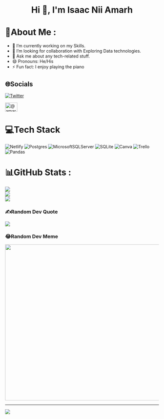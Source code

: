 <h1 align="center">Hi 👋, I'm Isaac Nii Amarh</h1>

<!--
**NII-CODES/NII-CODES** is a ✨ _special_ ✨ repository because its `README.md` (this file) appears on your GitHub profile.

Here are some ideas to get you started:
- 🔭 I’m currently working on ...
- 🌱 I’m currently learning ...
- 👯 I’m looking to collaborate on ...
- 🤔 I’m looking for help with ...
- 💬 Ask me about ...
- 📫 How to reach me: ...
- 😄 Pronouns: ...
- ⚡ Fun fact: ...
-->
# 💫About Me :
- 🔭 I’m currently working on my Skills.
- 🤔 I’m looking for collaboration with Exploring Data technologies.
- 💬 Ask me about any tech-related stuff.
- 😄 Pronouns: He/His
- ⚡ Fun fact: I enjoy playing the piano

## 🌐Socials
[![Twitter](https://img.shields.io/badge/Twitter-%231DA1F2.svg?logo=Twitter&logoColor=white)](https://twitter.com/@niiknewttin)

<p align="left">
<a href="https://www.hackerrank.com/@amarhnii_isaac" target="blank"><img align="center" src="https://raw.githubusercontent.com/rahuldkjain/github-profile-readme-generator/master/src/images/icons/Social/hackerrank.svg" alt="@amarhnii_isaac" height="30" width="40" /></a>
</p>

# 💻Tech Stack
![Netlify](https://img.shields.io/badge/netlify-%23000000.svg?style=plastic&logo=netlify&logoColor=#00C7B7) ![Postgres](https://img.shields.io/badge/postgres-%23316192.svg?style=plastic&logo=postgresql&logoColor=white) ![MicrosoftSQLServer](https://img.shields.io/badge/Microsoft%20SQL%20Sever-CC2927?style=plastic&logo=microsoft%20sql%20server&logoColor=white) ![SQLite](https://img.shields.io/badge/sqlite-%2307405e.svg?style=plastic&logo=sqlite&logoColor=white) ![Canva](https://img.shields.io/badge/Canva-%2300C4CC.svg?style=plastic&logo=Canva&logoColor=white) ![Trello](https://img.shields.io/badge/Trello-%23026AA7.svg?style=plastic&logo=Trello&logoColor=white) ![Pandas](https://img.shields.io/badge/pandas-%23150458.svg?style=plastic&logo=pandas&logoColor=white)
# 📊GitHub Stats :
![](https://github-readme-stats.vercel.app/api?username=NII-CODES&theme=vision-friendly-dark&hide_border=true&include_all_commits=true&count_private=false)<br/>
![](https://github-readme-streak-stats.herokuapp.com/?user=NII-CODES&theme=vision-friendly-dark&hide_border=true)<br/>
![](https://github-readme-stats.vercel.app/api/top-langs/?username=NII-CODES&theme=vision-friendly-dark&hide_border=true&include_all_commits=true&count_private=false&layout=compact)

### ✍️Random Dev Quote
![](https://quotes-github-readme.vercel.app/api?type=vetical&theme=dark)

### 😂Random Dev Meme
<img src="https://random-memer.herokuapp.com/" width="512px"/>

---
[![](https://visitcount.itsvg.in/api?id=NII-CODES&icon=2&color=12)](https://visitcount.itsvg.in)
